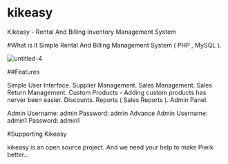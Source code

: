 # kikeasy
Kikeasy - Rental And Billing Inventory Management System

#What is it
Simple  Rental And Billing Management System ( PHP , MySQL ).

![untitled-4](https://cloud.githubusercontent.com/assets/4506338/19673475/c2796c6e-9a9d-11e6-97b0-5dc483db9786.png)

##Features

Simple User Interface.
Supplier Management.
Sales Management.
Sales Return Management.
Custom Products - Adding custom products has nerver been easier.
Discounts.
Reports ( Sales Reports ).
Admin Panel.

Admin 
Username: admin
Password: admin
Advance Admin
Username: admin1
Password: admin1

#Supporting Kikeasy

kikeasy is an open source project.  And we need your help to make Piwik better… 
